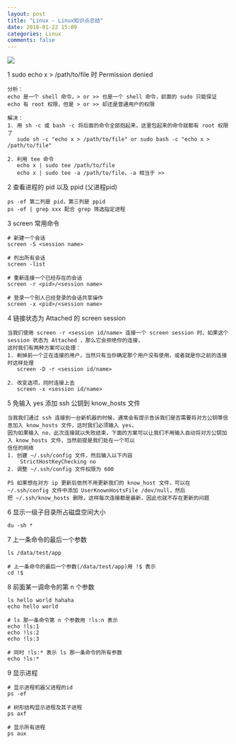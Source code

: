 ```yaml
---
layout: post
title: "Linux - Linux知识点总结"
date: 2018-01-22 15:09
categories: Linux
comments: false
---
```


![](http://f.hiphotos.baidu.com/image/pic/item/503d269759ee3d6db032f61b48166d224e4ade6e.jpg)

1 sudo echo x > /path/to/file 时 Permission denied
```
分析：
echo 是一个 shell 命令，> or >> 也是一个 shell 命令，前面的 sudo 只能保证 echo 有 root 权限，但是 > or >> 却还是普通用户的权限

解决：
1. 用 sh -c 或 bash -c 将后面的命令全部抱起来，这里包起来的命令就都有 root 权限了
   sudo sh -c "echo x > /path/to/file" or sudo bash -c "echo x > /path/to/file"
   
2. 利用 tee 命令
   echo x | sudo tee /path/to/file
   echo x | sudo tee -a /path/to/file，-a 相当于 >>
```

2 查看进程的 pid 以及 ppid (父进程pid)
```
ps -ef 第二列是 pid，第三列是 ppid
ps -ef | grep xxx 配合 grep 筛选指定进程
```

3 screen 常用命令
```
# 新建一个会话
screen -S <session name>

# 列出所有会话
screen -list

# 重新连接一个已经存在的会话
screen -r <pid>/<session name>

# 登录一个别人已经登录的会话共享操作
screen -x <pid>/<session name>
```

4 链接状态为 Attached 的 screen session
```
当我们使用 screen -r <session id/name> 连接一个 screen session 时，如果这个 session 状态为 Attached ，那么它会拒绝你的连接，
这时我们有两种方案可以处理：
1. 剃掉前一个正在连接的用户，当然只有当你确定那个用户没有使用，或者就是你之前的连接时这样处理
   screen -D -r <session id/name>
   
2. 改变选项，同时连接上去
   screen -x <session id/name>
```

5 免输入 yes 添加 ssh 公钥到 know_hosts 文件
```
当我我们通过 ssh 连接到一台新机器的时候，通常会有提示告诉我们是否需要将对方公钥等信息加入 know_hosts 文件，这时我们必须输入 yes，
因为如果输入 no，此次连接就以失败结束，下面的方案可以让我们不用输入自动将对方公钥加入 know_hosts 文件，当然前提是我们处在一个可以
信任的网络
1. 创建 ~/.ssh/config 文件，然后输入以下内容
    StrictHostKeyChecking no
2. 调整 ~/.ssh/config 文件权限为 600

PS 如果想在对方 ip 更新后依然不用更新我们的 know_host 文件，可以在 ~/.ssh/config 文件中添加 UserKnownHostsFile /dev/null，然后
把 ~/.ssh/know_hosts 删除，这样每次连接都是最新，因此也就不存在更新的问题
```

6 显示一级子目录所占磁盘空间大小
```
du -sh *
```

7 上一条命令的最后一个参数
```
ls /data/test/app

# 上一条命令的最后一个参数(/data/test/app)用 !$ 表示
cd !$
```

8 前面某一调命令的第 n 个参数
```
ls hello world hahaha
echo hello world

# ls 那一条命令第 n 个参数用 !ls:n 表示
echo !ls:1
echo !ls:2
echo !ls:3

# 同时 !ls:* 表示 ls 那一条命令的所有参数
echo !ls:*
```

9 显示进程
```
# 显示进程机器父进程的id
ps -ef

# 树形结构显示进程及其子进程
ps axf

# 显示所有进程
ps aux
```
